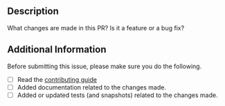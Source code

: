 ## Description

What changes are made in this PR? Is it a feature or a bug fix?

## Additional Information

Before submitting this issue, please make sure you do the following.

- [ ] Read the [contributing guide](https://alpha.wagmi.sh/dev/contributing)
- [ ] Added documentation related to the changes made.
- [ ] Added or updated tests (and snapshots) related to the changes made.
